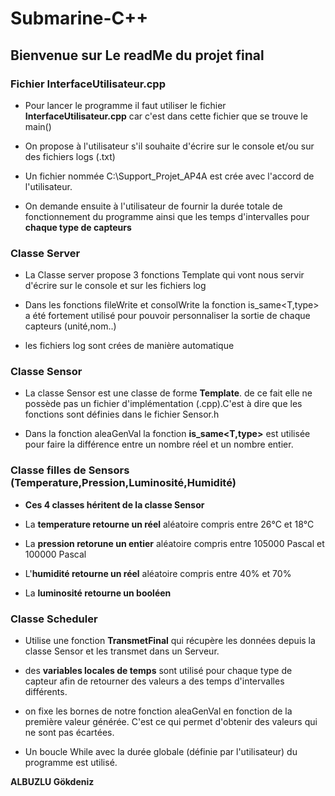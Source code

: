 # Submarine-C++



## Bienvenue sur Le readMe du projet final

### **Fichier InterfaceUtilisateur.cpp**

* Pour lancer le programme il faut utiliser le fichier __InterfaceUtilisateur.cpp__ car c'est dans cette fichier que se trouve le main()

* On propose à l'utilisateur s'il souhaite d'écrire sur le console et/ou sur des fichiers logs (.txt)

* Un fichier nommée C:\Support_Projet_AP4A est crée avec l'accord de l'utilisateur.

* On demande ensuite à l'utilisateur de fournir la durée totale de fonctionnement du programme ainsi que les temps d'intervalles pour __chaque type de capteurs__


### **Classe Server**

* La Classe server propose 3 fonctions Template qui vont nous servir d'écrire sur le console et sur les fichiers log

* Dans les fonctions fileWrite et consolWrite la fonction is_same<T,type> a été fortement utilisé pour pouvoir personnaliser la sortie de chaque capteurs (unité,nom..) 

* les fichiers log sont crées de manière automatique


### **Classe Sensor**

* La classe Sensor est une classe de forme **Template**. de ce fait elle ne possède pas un fichier d'implémentation (.cpp).C'est à dire que les fonctions sont définies dans le fichier Sensor.h

* Dans la fonction aleaGenVal la fonction **is_same<T,type>** est utilisée pour faire la différence entre un nombre réel et un nombre entier.


### **Classe filles de Sensors (Temperature,Pression,Luminosité,Humidité)**

* **Ces 4 classes héritent de la classe Sensor**

* La **temperature retourne un réel** aléatoire compris entre 26°C et 18°C

* La **pression retorune un entier** aléatoire compris entre 105000 Pascal et 100000 Pascal

* L'**humidité retourne un réel** aléatoire compris entre 40% et 70%

* La **luminosité retourne un booléen**

### **Classe Scheduler**

* Utilise une fonction **TransmetFinal** qui récupère les données depuis la classe Sensor et les transmet dans un Serveur.

* des __variables locales de temps__ sont utilisé pour chaque type de capteur afin de retourner des valeurs a des temps d'intervalles différents.

* on fixe les bornes de notre fonction aleaGenVal en fonction de la première valeur générée. C'est ce qui permet d'obtenir des valeurs qui ne sont pas écartées.

* Un boucle While avec la durée globale (définie par l'utilisateur) du programme est utilisé. 




**ALBUZLU Gökdeniz**

